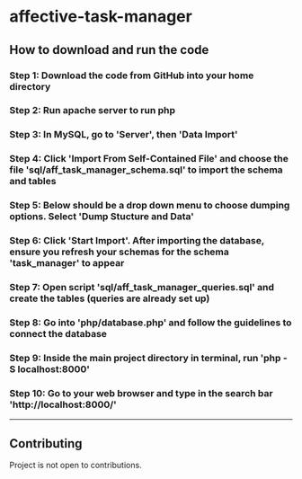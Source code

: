 # affective-task-manager

## How to download and run the code

### Step 1: Download the code from GitHub into your home directory
### Step 2: Run apache server to run php
### Step 3: In MySQL, go to 'Server', then 'Data Import' 
### Step 4: Click 'Import From Self-Contained File' and choose the file 'sql/aff_task_manager_schema.sql' to import the schema and tables
### Step 5: Below should be a drop down menu to choose dumping options. Select 'Dump Stucture and Data'
### Step 6: Click 'Start Import'. After importing the database, ensure you refresh your schemas for the schema 'task_manager' to appear
### Step 7: Open script 'sql/aff_task_manager_queries.sql' and create the tables (queries are already set up)
### Step 8: Go into 'php/database.php' and follow the guidelines to connect the database
### Step 9: Inside the main project directory in terminal, run 'php -S localhost:8000'
### Step 10: Go to your web browser and type in the search bar 'http://localhost:8000/'


***


## Contributing
Project is not open to contributions.

